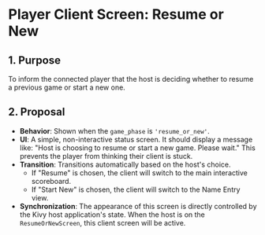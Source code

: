# Player Client Screen: Resume or New

## 1. Purpose

To inform the connected player that the host is deciding whether to resume a previous game or start a new one.

## 2. Proposal

- **Behavior**: Shown when the `game_phase` is `'resume_or_new'`.
- **UI**: A simple, non-interactive status screen. It should display a message like: "Host is choosing to resume or start a new game. Please wait." This prevents the player from thinking their client is stuck.
- **Transition**: Transitions automatically based on the host's choice.
  - If "Resume" is chosen, the client will switch to the main interactive scoreboard.
  - If "Start New" is chosen, the client will switch to the Name Entry view.
- **Synchronization**: The appearance of this screen is directly controlled by the Kivy host application's state. When the host is on the `ResumeOrNewScreen`, this client screen will be active.
